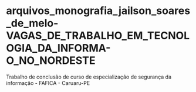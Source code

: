 # arquivos_monografia_jailson_soares_de_melo-VAGAS_DE_TRABALHO_EM_TECNOLOGIA_DA_INFORMA-O_NO_NORDESTE
Trabalho de conclusão de curso de especialização de segurança da informação - FAFICA - Caruaru-PE
